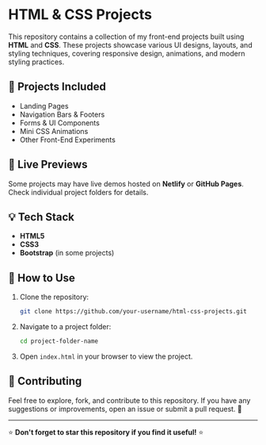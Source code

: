 # HTML & CSS Projects

This repository contains a collection of my front-end projects built using **HTML** and **CSS**. These projects showcase various UI designs, layouts, and styling techniques, covering responsive design, animations, and modern styling practices.

## 📌 Projects Included
- Landing Pages
- Navigation Bars & Footers
- Forms & UI Components
- Mini CSS Animations
- Other Front-End Experiments

## 🚀 Live Previews
Some projects may have live demos hosted on **Netlify** or **GitHub Pages**. Check individual project folders for details.

## 💡 Tech Stack
- **HTML5**
- **CSS3**
- **Bootstrap** (in some projects)

## 📂 How to Use
1. Clone the repository:
   ```sh
   git clone https://github.com/your-username/html-css-projects.git
   ```
2. Navigate to a project folder:
   ```sh
   cd project-folder-name
   ```
3. Open `index.html` in your browser to view the project.

## 🤝 Contributing
Feel free to explore, fork, and contribute to this repository. If you have any suggestions or improvements, open an issue or submit a pull request. 🚀


---

⭐ **Don't forget to star this repository if you find it useful!** ⭐
